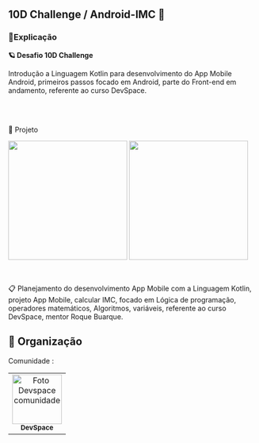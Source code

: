 
##  10D Challenge /  Android-IMC 📱

### 📑Explicação

**🪐 Desafio 10D Challenge** <br>

Introdução a Linguagem Kotlin para desenvolvimento do App Mobile Android, 
primeiros passos focado em Android, parte do Front-end em andamento,
referente ao curso DevSpace. 


<br>
<br>


🚀 Projeto 
<br>

<img src="https://user-images.githubusercontent.com/97356148/218158976-b8f05a28-b606-4e5e-b36e-8e35926235e6.png" width="240px">   <img src="https://user-images.githubusercontent.com/97356148/218464742-20de9a7c-e6df-43f8-80cb-c4a68babefda.png" width="240px"> 


<br>


📋 Planejamento do desenvolvimento App Mobile com a Linguagem Kotlin, projeto App Mobile, calcular IMC, focado em Lógica de programação, operadores matemáticos,  Algoritmos, variáveis, referente ao curso DevSpace, mentor Roque Buarque.


## 🤝 Organização

Comunidade :


<table>
  <tr>
    <td align="center">
      <a href="#">
        <img src="https://user-images.githubusercontent.com/97356148/213753621-a9a01471-dc50-4657-9919-2667b76fc785.png" width="100px;" alt="Foto Devspace comunidade"/><br>
        <sub>
          <b>DevSpace</b>
        </sub>
      </a>
    </td>
  </tr>
</table>
